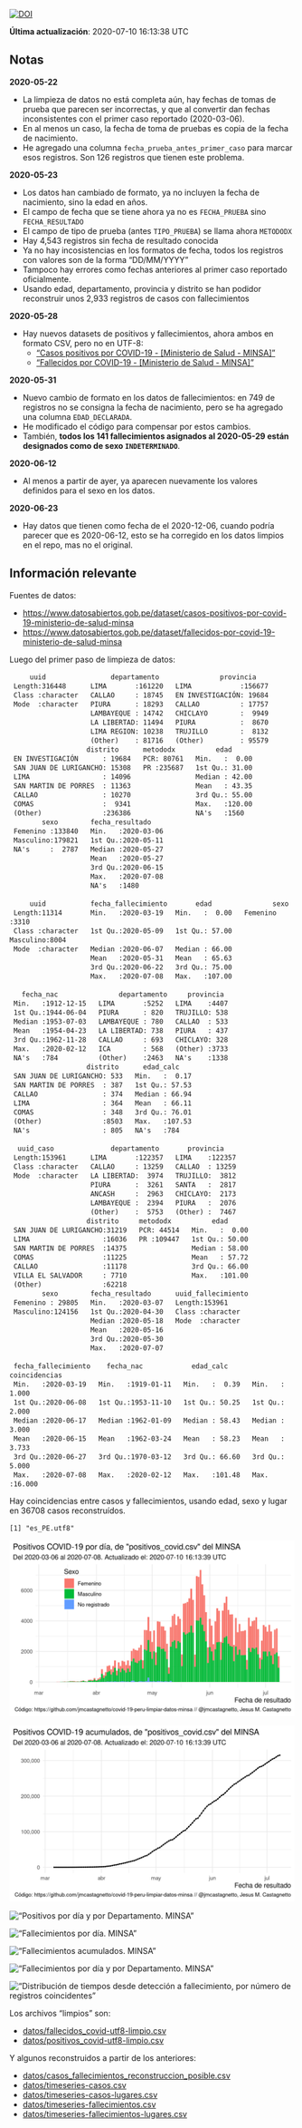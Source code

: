 [![DOI](https://zenodo.org/badge/266025854.svg)](https://zenodo.org/badge/latestdoi/266025854)

**Última actualización**: 2020-07-10 16:13:38 UTC

Notas
-----

**2020-05-22**

-   La limpieza de datos no está completa aún, hay fechas de tomas de
    prueba que parecen ser incorrectas, y que al convertir dan fechas
    inconsistentes con el primer caso reportado (2020-03-06).
-   En al menos un caso, la fecha de toma de pruebas es copia de la
    fecha de nacimiento.
-   He agregado una columna `fecha_prueba_antes_primer_caso` para marcar
    esos registros. Son 126 registros que tienen este problema.

**2020-05-23**

-   Los datos han cambiado de formato, ya no incluyen la fecha de
    nacimiento, sino la edad en años.
-   El campo de fecha que se tiene ahora ya no es `FECHA_PRUEBA` sino
    `FECHA_RESULTADO`
-   El campo de tipo de prueba (antes `TIPO_PRUEBA`) se llama ahora
    `METODODX`
-   Hay 4,543 registros sin fecha de resultado conocida
-   Ya no hay incosistencias en los formatos de fecha, todos los
    registros con valores son de la forma “DD/MM/YYYY”
-   Tampoco hay errores como fechas anteriores al primer caso reportado
    oficialmente.
-   Usando edad, departamento, provincia y distrito se han podidor
    reconstruir unos 2,933 registros de casos con fallecimientos

**2020-05-28**

-   Hay nuevos datasets de positivos y fallecimientos, ahora ambos en
    formato CSV, pero no en UTF-8:
    -   [“Casos positivos por COVID-19 - \[Ministerio de Salud -
        MINSA\]”](https://www.datosabiertos.gob.pe/dataset/casos-positivos-por-covid-19-ministerio-de-salud-minsa)
    -   [“Fallecidos por COVID-19 - \[Ministerio de Salud -
        MINSA\]”](https://www.datosabiertos.gob.pe/dataset/fallecidos-por-covid-19-ministerio-de-salud-minsa)

**2020-05-31**

-   Nuevo cambio de formato en los datos de fallecimientos: en 749 de
    registros no se consigna la fecha de nacimiento, pero se ha agregado
    una columna `EDAD_DECLARADA`.
-   He modificado el código para compensar por estos cambios.
-   También, **todos los 141 fallecimientos asignados al 2020-05-29
    están designados como de sexo `INDETERMINADO`**.

**2020-06-12**

-   Al menos a partir de ayer, ya aparecen nuevamente los valores
    definidos para el sexo en los datos.

**2020-06-23**

-   Hay datos que tienen como fecha de el 2020-12-06, cuando podría
    parecer que es 2020-06-12, esto se ha corregido en los datos limpios
    en el repo, mas no el original.

Información relevante
---------------------

Fuentes de datos:

-   <a href="https://www.datosabiertos.gob.pe/dataset/casos-positivos-por-covid-19-ministerio-de-salud-minsa" class="uri">https://www.datosabiertos.gob.pe/dataset/casos-positivos-por-covid-19-ministerio-de-salud-minsa</a>
-   <a href="https://www.datosabiertos.gob.pe/dataset/fallecidos-por-covid-19-ministerio-de-salud-minsa" class="uri">https://www.datosabiertos.gob.pe/dataset/fallecidos-por-covid-19-ministerio-de-salud-minsa</a>

Luego del primer paso de limpieza de datos:

         uuid                departamento               provincia     
     Length:316448      LIMA       :161220   LIMA            :156677  
     Class :character   CALLAO     : 18745   EN INVESTIGACIÓN: 19684  
     Mode  :character   PIURA      : 18293   CALLAO          : 17757  
                        LAMBAYEQUE : 14742   CHICLAYO        :  9949  
                        LA LIBERTAD: 11494   PIURA           :  8670  
                        LIMA REGION: 10238   TRUJILLO        :  8132  
                        (Other)    : 81716   (Other)         : 95579  
                       distrito      metododx          edad       
     EN INVESTIGACIÓN      : 19684   PCR: 80761   Min.   :  0.00  
     SAN JUAN DE LURIGANCHO: 15308   PR :235687   1st Qu.: 31.00  
     LIMA                  : 14096                Median : 42.00  
     SAN MARTIN DE PORRES  : 11363                Mean   : 43.35  
     CALLAO                : 10270                3rd Qu.: 55.00  
     COMAS                 :  9341                Max.   :120.00  
     (Other)               :236386                NA's   :1560    
            sexo        fecha_resultado     
     Femenino :133840   Min.   :2020-03-06  
     Masculino:179821   1st Qu.:2020-05-11  
     NA's     :  2787   Median :2020-05-27  
                        Mean   :2020-05-27  
                        3rd Qu.:2020-06-15  
                        Max.   :2020-07-08  
                        NA's   :1480        

         uuid           fecha_fallecimiento       edad               sexo     
     Length:11314       Min.   :2020-03-19   Min.   :  0.00   Femenino :3310  
     Class :character   1st Qu.:2020-05-09   1st Qu.: 57.00   Masculino:8004  
     Mode  :character   Median :2020-06-07   Median : 66.00                   
                        Mean   :2020-05-31   Mean   : 65.63                   
                        3rd Qu.:2020-06-22   3rd Qu.: 75.00                   
                        Max.   :2020-07-08   Max.   :107.00                   
                                                                              
       fecha_nac               departamento     provincia   
     Min.   :1912-12-15   LIMA       :5252   LIMA    :4407  
     1st Qu.:1944-06-04   PIURA      : 820   TRUJILLO: 538  
     Median :1953-07-03   LAMBAYEQUE : 780   CALLAO  : 533  
     Mean   :1954-04-23   LA LIBERTAD: 738   PIURA   : 437  
     3rd Qu.:1962-11-28   CALLAO     : 693   CHICLAYO: 328  
     Max.   :2020-02-12   ICA        : 568   (Other) :3733  
     NA's   :784          (Other)    :2463   NA's    :1338  
                       distrito      edad_calc     
     SAN JUAN DE LURIGANCHO: 533   Min.   :  0.17  
     SAN MARTIN DE PORRES  : 387   1st Qu.: 57.53  
     CALLAO                : 374   Median : 66.94  
     LIMA                  : 364   Mean   : 66.11  
     COMAS                 : 348   3rd Qu.: 76.01  
     (Other)               :8503   Max.   :107.53  
     NA's                  : 805   NA's   :784     

      uuid_caso              departamento       provincia     
     Length:153961      LIMA       :122357   LIMA    :122357  
     Class :character   CALLAO     : 13259   CALLAO  : 13259  
     Mode  :character   LA LIBERTAD:  3974   TRUJILLO:  3812  
                        PIURA      :  3261   SANTA   :  2817  
                        ANCASH     :  2963   CHICLAYO:  2173  
                        LAMBAYEQUE :  2394   PIURA   :  2076  
                        (Other)    :  5753   (Other) :  7467  
                       distrito     metododx          edad       
     SAN JUAN DE LURIGANCHO:31219   PCR: 44514   Min.   :  0.00  
     LIMA                  :16036   PR :109447   1st Qu.: 50.00  
     SAN MARTIN DE PORRES  :14375                Median : 58.00  
     COMAS                 :11225                Mean   : 57.72  
     CALLAO                :11178                3rd Qu.: 66.00  
     VILLA EL SALVADOR     : 7710                Max.   :101.00  
     (Other)               :62218                                
            sexo        fecha_resultado      uuid_fallecimiento
     Femenino : 29805   Min.   :2020-03-07   Length:153961     
     Masculino:124156   1st Qu.:2020-04-30   Class :character  
                        Median :2020-05-18   Mode  :character  
                        Mean   :2020-05-16                     
                        3rd Qu.:2020-05-30                     
                        Max.   :2020-07-07                     
                                                               
     fecha_fallecimiento    fecha_nac            edad_calc      coincidencias   
     Min.   :2020-03-19   Min.   :1919-01-11   Min.   :  0.39   Min.   : 1.000  
     1st Qu.:2020-06-08   1st Qu.:1953-11-10   1st Qu.: 50.25   1st Qu.: 2.000  
     Median :2020-06-17   Median :1962-01-09   Median : 58.43   Median : 3.000  
     Mean   :2020-06-15   Mean   :1962-03-24   Mean   : 58.23   Mean   : 3.733  
     3rd Qu.:2020-06-27   3rd Qu.:1970-03-12   3rd Qu.: 66.60   3rd Qu.: 5.000  
     Max.   :2020-07-08   Max.   :2020-02-12   Max.   :101.48   Max.   :16.000  
                                                                                

Hay coincidencias entre casos y fallecimientos, usando edad, sexo y
lugar en 36708 casos reconstruídos.

    [1] "es_PE.utf8"

![“Positivos por día. MINSA”](plots/positivos-por-dia-minsa.png)

![“Positivos acumulados. MINSA”](plots/positivos-acumulados-minsa.png)

![“Positivos por día y por Departamento.
MINSA”](plots/positivos-diarios-por-departamento-minsa.png)

![“Fallecimientos por día.
MINSA”](plots/fallecimientos-por-dia-minsa.png)

![“Fallecimientos acumulados.
MINSA”](plots/fallecimientos-acumulados-minsa.png)

![“Fallecimientos por día y por Departamento.
MINSA”](plots/fallecimientos-diarios-por-departamento-minsa.png)

![“Distribución de tiempos desde detección a fallecimiento, por número
de registros
coincidentes”](plots/deteccion-fallecimiento-por-coincidentes.png)

Los archivos “limpios” son:

-   [datos/fallecidos\_covid-utf8-limpio.csv](datos/fallecidos_covid-utf8-limpio.csv)
-   [datos/positivos\_covid-utf8-limpio.csv](datos/positivos_covid-utf8-limpio.csv)

Y algunos reconstruidos a partir de los anteriores:

-   [datos/casos\_fallecimientos\_reconstruccion\_posible.csv](datos/casos_fallecimientos_reconstruccion_posible.csv)
-   [datos/timeseries-casos.csv](datos/timeseries-casos.csv)
-   [datos/timeseries-casos-lugares.csv](datos/timeseries-casos-lugares.csv)
-   [datos/timeseries-fallecimientos.csv](datos/timeseries-fallecimientos.csv)
-   [datos/timeseries-fallecimientos-lugares.csv](datos/timeseries-fallecimientos-lugares.csv)
